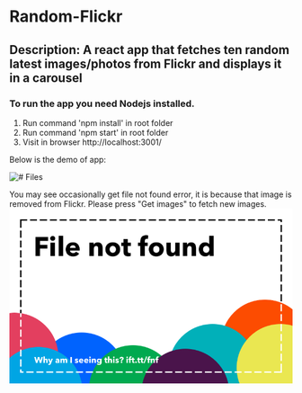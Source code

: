 # Random-Flickr

## Description: A react app that fetches ten random latest images/photos from Flickr and displays it in a carousel

### To run the app you need Nodejs installed.

1. Run command 'npm install' in root folder
2. Run command 'npm start' in root folder
3. Visit in browser http://localhost:3001/

Below is the demo of app:

![# Files](./demo-random-flickr.gif)

You may see occasionally get file not found error, it is because that image is removed from Flickr. Please press "Get images" to fetch new images.
![# Files](./file-not-found.png)
